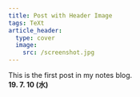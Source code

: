 ```yaml
---
title: Post with Header Image
tags: TeXt
article_header:
  type: cover
  image:
    src: /screenshot.jpg
---
```


This is the first post in my notes blog.  
**19. 7. 10 (水)**
<!--more-->
